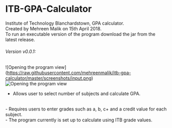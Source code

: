 # ITB-GPA-Calculator
Institute of Technology Blanchardstown, GPA calculator.
<br>
Created by Mehreen Malik on 15th April 2018. 
<br>
To run an executable version of the program download the jar from the latest release. 
<br>

###### Version v0.0.1:
![Opening the program view] (https://raw.githubusercontent.com/mehreenmalik/itb-gpa-calculator/master/screenshots/input.png)
<br>
![Opening the program view](https://raw.githubusercontent.com/MehreenMalik/ITB-GPA-Calculator/master/screenshots/input.png)
<br>
- Allows user to select number of subjects and calculate GPA. 
<br>
- Requires users to enter grades such as a, b, c+ and a credit value for each subject. 
<br>
- The program currently is set up to calculate using ITB grade values. 
<br>
